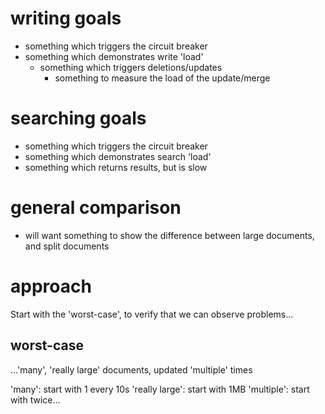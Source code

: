 # writing goals

* something which triggers the circuit breaker
* something which demonstrates write 'load'
  * something which triggers deletions/updates
    * something to measure the load of the update/merge

# searching goals

* something which triggers the circuit breaker
* something which demonstrates search 'load'
* something which returns results, but is slow

# general comparison

* will want something to show the difference between large documents, and split documents


# approach

Start with the 'worst-case', to verify that we can observe problems...

## worst-case

...'many', 'really large' documents, updated 'multiple' times

'many': start with 1 every 10s
'really large': start with 1MB
'multiple': start with twice...